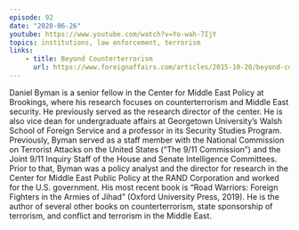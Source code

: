 ```yaml
---
episode: 92
date: "2020-06-26"
youtube: https://www.youtube.com/watch?v=Yo-wah-7IjY
topics: institutions, law enforcement, terrorism
links:
    - title: Beyond Counterterrorism
      url: https://www.foreignaffairs.com/articles/2015-10-20/beyond-counterterrorism
---
```

Daniel Byman is a senior fellow in the Center for Middle East Policy at Brookings, where his research focuses on counterterrorism and Middle East security. He previously served as the research director of the center. He is also vice dean for undergraduate affairs at Georgetown University’s Walsh School of Foreign Service and a professor in its Security Studies Program. Previously, Byman served as a staff member with the National Commission on Terrorist Attacks on the United States (“The 9/11 Commission”) and the Joint 9/11 Inquiry Staff of the House and Senate Intelligence Committees. Prior to that, Byman was a policy analyst and the director for research in the Center for Middle East Public Policy at the RAND Corporation and worked for the U.S. government. His most recent book is “Road Warriors: Foreign Fighters in the Armies of Jihad” (Oxford University Press, 2019). He is the author of several other books on counterterrorism, state sponsorship of terrorism, and conflict and terrorism in the Middle East.

